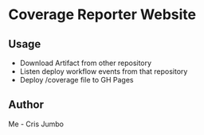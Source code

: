 # Coverage Reporter Website

## Usage

- Download Artifact from other repository
- Listen deploy workflow events from that repository
- Deploy /coverage file to GH Pages

## Author

Me - Cris Jumbo